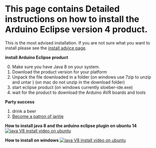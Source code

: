 This page contains Detailed instructions on how to install the Arduino Eclipse version 4 product.
===

This is the most advised installation.
If you are not sure what you want to install please see the
[install advice page]("install_advice.shtml").




**install Arduino Eclipse product**

 0. Make sure you have Java 8 on your system.
 1. Download the product version for your platform
 2. Unpack the file downloaded in a folder (on windows use 7zip to unzip and untar ) (on mac do not unzip in the download folder)
 3. start eclipse product (on windows currently sloeber-ide.exe)
 4. wait for the product to download the Arduino AVR boards and tools



 **Party success**

 1. drink a beer
 2. [Become a patron of jantje](http://eclipse.baeyens.it/donate.html "thanks")


**How to install java 8 and the arduino eclipse plugin on ubuntu 14**
[ ![java V8 install video on ubuntu](http://img.youtube.com/vi/AmePMUuv0uk/0.jpg)
](https://www.youtube.com/watch?v=AmePMUuv0uk "java V8 install video on ubuntu")

**How to install on windows**
[ ![java V8 install video on ubuntu](http://img.youtube.com/vi/MGAyIOC24lU/0.jpg)
](https://www.youtube.com/watch?v=MGAyIOC24lU "In V3.1 new and noteworthy")

